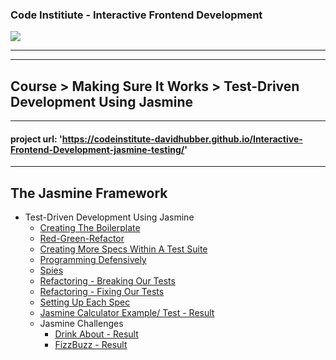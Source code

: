 ### Code Institiute - Interactive Frontend Development


<img src="https://codeinstitute.s3.amazonaws.com/fullstack/ci_logo_small.png" style="margin: 0;">

***

    
***
## Course  > Making Sure It Works  > Test-Driven Development Using Jasmine

***
#### project url: **'https://codeinstitute-davidhubber.github.io/Interactive-Frontend-Development-jasmine-testing/'**
***

## The Jasmine Framework

- Test-Driven Development Using Jasmine
    - [Creating The Boilerplate][]
    - [Red-Green-Refactor][]
    - [Creating More Specs Within A Test Suite][]
    - [Programming Defensively][]
    - [Spies][]
    - [Refactoring - Breaking Our Tests][]
    - [Refactoring - Fixing Our Tests][]
    - [Setting Up Each Spec][]
    - [Jasmine Calculator Example/ Test - Result][]
    - Jasmine Challenges
        - [Drink About - Result][]
        - [FizzBuzz - Result][]




[Creating The Boilerplate]: https://youtu.be/hmRgPzOfwZw
[Red-Green-Refactor]: https://youtu.be/excWW64sWQ0
[Creating More Specs Within A Test Suite]: https://youtu.be/x3g_cWMJ4Sg
[Programming Defensively]: https://youtu.be/nsaFrODY0NU
[Spies]: https://youtu.be/piLSYDK8ZUk
[Refactoring - Breaking Our Tests]: https://youtu.be/hjQQhv3D558
[Refactoring - Fixing Our Tests]: https://youtu.be/MoGk-3Hwl80
[Setting Up Each Spec]: https://youtu.be/t7wqjeuxVVs
[Jasmine Calculator Example/ Test - Result]: https://codeinstitute-davidhubber.github.io/Interactive-Frontend-Development-jasmine-testing/calculator.html
[Drink About - Result]: https://codeinstitute-davidhubber.github.io/Interactive-Frontend-Development-jasmine-testing/drinkAbout.html
[FizzBuzz - Result]: https://codeinstitute-davidhubber.github.io/Interactive-Frontend-Development-jasmine-testing/fizzBuzzGame.html